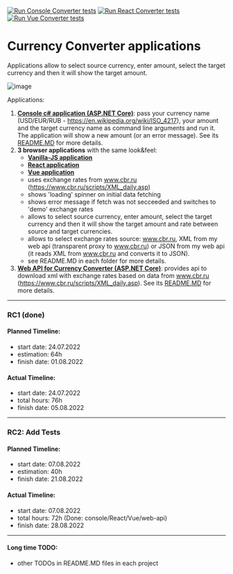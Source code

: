 [![Run `Console Converter` tests](https://github.com/IgnatovDan/currency-converter/actions/workflows/console-run-tests.yml/badge.svg?branch=master)](https://github.com/IgnatovDan/currency-converter/actions/workflows/console-run-tests.yml)
[![Run `React Converter` tests](https://github.com/IgnatovDan/currency-converter/actions/workflows/react-run-tests.yml/badge.svg?branch=master)](https://github.com/IgnatovDan/currency-converter/actions/workflows/react-run-tests.yml)
[![Run `Vue Converter` tests](https://github.com/IgnatovDan/currency-converter/actions/workflows/vue-run-tests.yml/badge.svg?branch=master)](https://github.com/IgnatovDan/currency-converter/actions/workflows/vue-run-tests.yml)

# Currency Converter applications
Applications allow to select source currency, enter amount, select the target currency and then it will show the target amount.

![image](https://user-images.githubusercontent.com/2094015/182308596-46497acc-ed3d-42a2-be04-b643d389ddf9.png)

Applications:

1. **[Console c# application (ASP.NET Core)](https://github.com/IgnatovDan/currency-converter/tree/master/console)**: pass your currency name (USD/EUR/RUB - https://en.wikipedia.org/wiki/ISO_4217), your amount and the target currency name as command line arguments and run it. The application will show a new amount (or an error message). See its [README.MD](https://github.com/IgnatovDan/currency-converter/tree/master/console#readme) for more details.
1. **3 browser applications** with the same look&feel:
   - **[Vanilla-JS application](https://github.com/IgnatovDan/currency-converter/tree/master/vanilla-js)**
   - **[React application](https://github.com/IgnatovDan/currency-converter/tree/master/react)**
   - **[Vue application](https://github.com/IgnatovDan/currency-converter/tree/master/vue)**
   - uses exchange rates from www.cbr.ru (https://www.cbr.ru/scripts/XML_daily.asp)
   - shows 'loading' spinner on initial data fetching
   - shows error message if fetch was not secceeded and switches to 'demo' exchange rates
   - allows to select source currency, enter amount, select the target currency and then it will show the target amount and rate between source and target currencies.
   - allows to select exchange rates source: www.cbr.ru, XML from my web api (transparent proxy to www.cbr.ru) or JSON from my web api (it reads XML from www.cbr.ru and converts it to JSON).
   - see README.MD in each folder for more details.
1. **[Web API for Currency Converter (ASP.NET Core)](https://github.com/IgnatovDan/currency-converter/tree/master/web-api)**: provides api to download xml with exchange rates based on data from www.cbr.ru (https://www.cbr.ru/scripts/XML_daily.asp). See its [README.MD](https://github.com/IgnatovDan/currency-converter/tree/master/web-api#readme) for more details.

---
### RC1 (done)
#### Planned Timeline:
- start date: 24.07.2022
- estimation: 64h
- finish date: 01.08.2022

#### Actual Timeline:
- start date: 24.07.2022
- total hours: 76h
- finish date: 05.08.2022
---
### RC2: Add Tests
#### Planned Timeline:
- start date: 07.08.2022
- estimation: 40h
- finish date: 21.08.2022

#### Actual Timeline:
- start date: 07.08.2022
- total hours: 72h (Done: console/React/Vue/web-api)
- finish date: 28.08.2022
---
#### Long time TODO:
- other TODOs in README.MD files in each project
